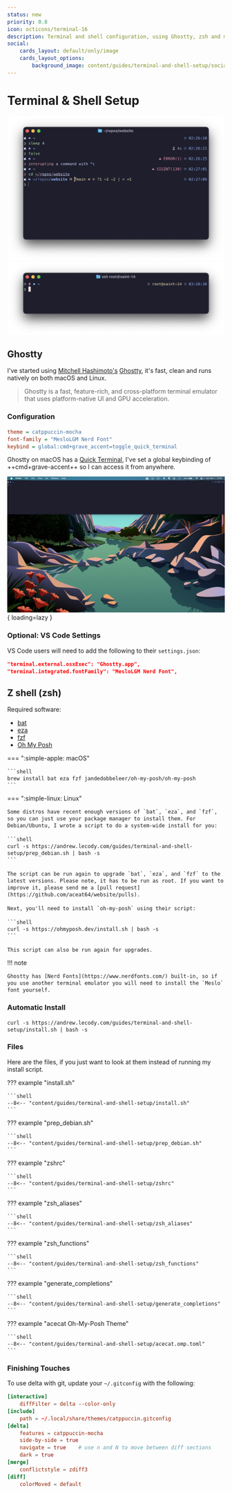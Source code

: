 ```yaml
---
status: new
priority: 0.8
icon: octicons/terminal-16
description: Terminal and shell configuration, using Ghostty, zsh and my own personalized theme.
social:
    cards_layout: default/only/image
    cards_layout_options:
        background_image: content/guides/terminal-and-shell-setup/social_card.png
---
```


# Terminal & Shell Setup

![Ghostty with zsh and acecat theme](terminal-and-shell-setup/zsh_screenshot_1.png)
![Ghostty with zsh and acecat theme, remote and root](terminal-and-shell-setup/zsh_screenshot_2.png)

## Ghostty

I've started using [Mitchell Hashimoto's](https://mitchellh.com/) [Ghostty](https://ghostty.org/), it's fast, clean and runs natively on both macOS and Linux.

> Ghostty is a fast, feature-rich, and cross-platform terminal emulator that uses platform-native UI and GPU acceleration.

### Configuration

```ini
theme = catppuccin-mocha
font-family = "MesloLGM Nerd Font"
keybind = global:cmd+grave_accent=toggle_quick_terminal
```

Ghostty on macOS has a [Quick Terminal](https://ghostty.org/docs/features#macos), I've set a global keybinding of ++cmd+grave-accent++ so I can access it from anywhere.

![Ghossty quick terminal](terminal-and-shell-setup/quick_terminal.png){ loading=lazy }

### Optional: VS Code Settings

VS Code users will need to add the following to their `settings.json`:

```json
"terminal.external.osxExec": "Ghostty.app",
"terminal.integrated.fontFamily": "MesloLGM Nerd Font",
```

## Z shell (zsh)

Required software:

- [bat](https://github.com/sharkdp/bat)
- [eza](https://github.com/eza-community/eza)
- [fzf](https://github.com/junegunn/fzf)
- [Oh My Posh](https://ohmyposh.dev)

=== ":simple-apple: macOS"

    ```shell
    brew install bat eza fzf jandedobbeleer/oh-my-posh/oh-my-posh
    ```

=== ":simple-linux: Linux"

    Some distros have recent enough versions of `bat`, `eza`, and `fzf`, so you can just use your package manager to install them. For Debian/Ubuntu, I wrote a script to do a system-wide install for you:

    ```shell
    curl -s https://andrew.lecody.com/guides/terminal-and-shell-setup/prep_debian.sh | bash -s
    ```

    The script can be run again to upgrade `bat`, `eza`, and `fzf` to the latest versions. Please note, it has to be run as root. If you want to improve it, please send me a [pull request](https://github.com/aceat64/website/pulls).

    Next, you'll need to install `oh-my-posh` using their script:

    ```shell
    curl -s https://ohmyposh.dev/install.sh | bash -s
    ```

    This script can also be run again for upgrades.

!!! note

    Ghostty has [Nerd Fonts](https://www.nerdfonts.com/) built-in, so if you use another terminal emulator you will need to install the `Meslo` font yourself.

### Automatic Install

```shell
curl -s https://andrew.lecody.com/guides/terminal-and-shell-setup/install.sh | bash -s
```

### Files

Here are the files, if you just want to look at them instead of running my install script.

??? example "install.sh"

    ```shell
    --8<-- "content/guides/terminal-and-shell-setup/install.sh"
    ```

??? example "prep_debian.sh"

    ```shell
    --8<-- "content/guides/terminal-and-shell-setup/prep_debian.sh"
    ```

??? example "zshrc"

    ```shell
    --8<-- "content/guides/terminal-and-shell-setup/zshrc"
    ```

??? example "zsh_aliases"

    ```shell
    --8<-- "content/guides/terminal-and-shell-setup/zsh_aliases"
    ```

??? example "zsh_functions"

    ```shell
    --8<-- "content/guides/terminal-and-shell-setup/zsh_functions"
    ```

??? example "generate_completions"

    ```shell
    --8<-- "content/guides/terminal-and-shell-setup/generate_completions"
    ```

??? example "acecat Oh-My-Posh Theme"

    ```shell
    --8<-- "content/guides/terminal-and-shell-setup/acecat.omp.toml"
    ```

### Finishing Touches

To use delta with git, update your `~/.gitconfig` with the following:

```toml
[interactive]
    diffFilter = delta --color-only
[include]
    path = ~/.local/share/themes/catppuccin.gitconfig
[delta]
    features = catppuccin-mocha
    side-by-side = true
    navigate = true    # use n and N to move between diff sections
    dark = true
[merge]
    conflictstyle = zdiff3
[diff]
    colorMoved = default
```
